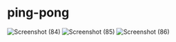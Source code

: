 # ping-pong

![Screenshot (84)](https://github.com/Drishtidagar04/ping-pong/assets/110250573/20dee317-98c8-4317-b592-8508963f9512)
![Screenshot (85)](https://github.com/Drishtidagar04/ping-pong/assets/110250573/1330b6a3-b888-41dc-85bc-031d96f944b8)
![Screenshot (86)](https://github.com/Drishtidagar04/ping-pong/assets/110250573/e1fa6a6c-0a6c-4565-8861-83cbc605038a)

